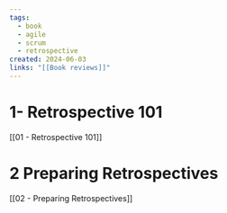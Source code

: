```yaml
---
tags:
  - book
  - agile
  - scrum
  - retrospective
created: 2024-06-03
links: "[[Book reviews]]"
---
```

# 1- Retrospective 101

[[01 - Retrospective 101]]

# 2 Preparing Retrospectives

[[02 - Preparing Retrospectives]]
